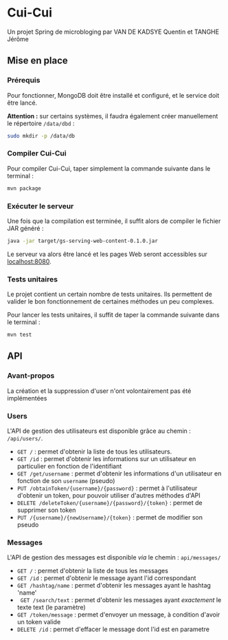 # Cui-Cui
Un projet Spring de microbloging par VAN DE KADSYE Quentin et TANGHE Jérôme

## Mise en place

### Prérequis

Pour fonctionner, MongoDB doit être installé et configuré, et le service doit être lancé.

**Attention :** sur certains systèmes, il faudra également créer manuellement le répertoire `/data/dbd` :

```bash
sudo mkdir -p /data/db
```

### Compiler Cui-Cui

Pour compiler Cui-Cui, taper simplement la commande suivante dans le terminal :
 
```bash
mvn package
```

### Exécuter le serveur

Une fois que la compilation est terminée, il suffit alors de compiler le fichier JAR généré :

```bash
java -jar target/gs-serving-web-content-0.1.0.jar
```

Le serveur va alors être lancé et les pages Web seront accessibles sur [localhost:8080](http://localhost:8080).

### Tests unitaires

Le projet contient un certain nombre de tests unitaires. Ils permettent de valider le bon fonctionnement de certaines méthodes un peu complexes.

Pour lancer les tests unitaires, il suffit de taper la commande suivante dans le terminal :

```bash
mvn test
```

## API

### Avant-propos
La création et la suppression d'user n'ont volontairement pas été implémentées

### Users

L'API de gestion des utilisateurs est disponible grâce au chemin : `/api/users/`.

- `GET /` : permet d'obtenir la liste de tous les utilisateurs.
- `GET /id` : permet d'obtenir les informations sur un utilisateur en particulier en fonction de l'identifiant
- `GET /get/username` : permet d'obtenir les informations d'un utilisateur en fonction de son `username` (pseudo)
- `PUT /obtainToken/{username}/{password}` : permet à l'utilisateur d'obtenir un token, pour pouvoir utiliser d'autres méthodes d'API
- `DELETE /deleteToken/{username}/{password}/{token}` : permet de supprimer son token
- `PUT /{username}/{newUsername}/{token}` : permet de modifier son pseudo

### Messages

L'API de gestion des messages est disponible _via_ le chemin : `api/messages/`
- `GET /` : permet d'obtenir la liste de tous les messages
- `GET /id` : permet d'obtenir le message ayant l'id correspondant
- `GET /hashtag/name` : permet d'obtenir les messages ayant le hashtag 'name' 
- ` GET /search/text` : permet d'obtenir les messages ayant *exactement* le texte text (le paramètre)
- `GET /token/message` : permet d'envoyer un message, à condition d'avoir un token valide
- `DELETE /id` : permet d'effacer le message dont l'id est en parametre


